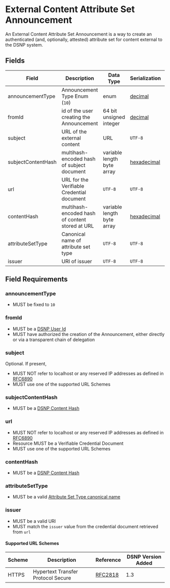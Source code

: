 # External Content Attribute Set Announcement

An External Content Attribute Set Announcement is a way to create an authenticated (and, optionally, attested) attribute set for content external to the DSNP system.

## Fields

| Field | Description | Data Type | Serialization | Parquet Type | Bloom Filter |
| ----- | ----------- | --------- | ------------- | ------------ | ------------ |
| announcementType | Announcement Type Enum (`10`) | enum | [decimal](../Serializations.md#decimal) | `INT32` | no |
| fromId | id of the user creating the Announcement | 64 bit unsigned integer | [decimal](../Serializations.md#decimal) | `UINT_64` | YES |
| subject | URL of the external content | URL | `UTF-8` | `UTF8` | no |
| subjectContentHash | multihash-encoded hash of subject document | variable length byte array | [hexadecimal](../Serializations.md#hexadecimal) | `BYTE_ARRAY` | YES |
| url | URL for the Verifiable Credential document | `UTF-8` | `UTF-8` | `UTF8` | YES |
| contentHash | multihash-encoded hash of content stored at URL | variable length byte array | [hexadecimal](../Serializations.md#hexadecimal) | `BYTE_ARRAY` | YES |
| attributeSetType | Canonical name of attribute set type | `UTF-8` | `UTF-8` | `UTF8` | YES |
| issuer | URI of issuer | `UTF-8` | `UTF-8` | `UTF8` | YES |

## Field Requirements

### announcementType

- MUST be fixed to `10`

### fromId

- MUST be a [DSNP User Id](../Identifiers.md#dsnp-user-id)
- MUST have authorized the creation of the Announcement, either directly or via a transparent chain of delegation

### subject

Optional. If present,

- MUST NOT refer to localhost or any reserved IP addresses as defined in [RFC6890](https://datatracker.ietf.org/doc/html/rfc6890)
- MUST use one of the supported URL Schemes

### subjectContentHash

- MUST be a [DSNP Content Hash](../Identifiers.md#dsnp-content-hash)

### url

- MUST NOT refer to localhost or any reserved IP addresses as defined in [RFC6890](https://datatracker.ietf.org/doc/html/rfc6890)
- Resource MUST be a Verifiable Credential Document
- MUST use one of the supported URL Schemes

### contentHash

- MUST be a [DSNP Content Hash](../Identifiers.md#dsnp-content-hash)

### attributeSetType

- MUST be a valid [Attribute Set Type canonical name](../Identifiers.md#attribute-set-type-canonical-name)

### issuer

- MUST be a valid URI
- MUST match the `issuer` value from the credential document retrieved from `url`

#### Supported URL Schemes

| Scheme | Description | Reference | DSNP Version Added |
| ------ |------------ | --------- | ------------------ |
| HTTPS | Hypertext Transfer Protocol Secure | [RFC2818](https://datatracker.ietf.org/doc/html/rfc2818) | 1.3 |

